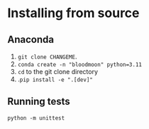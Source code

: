 #  Installing from source

## Anaconda
1. `git clone CHANGEME`.
2. `conda create -n "bloodmoon" python=3.11`
3. `cd` to the git clone directory
4. .`pip install -e ".[dev]"`

## Running tests

`python -m unittest`
